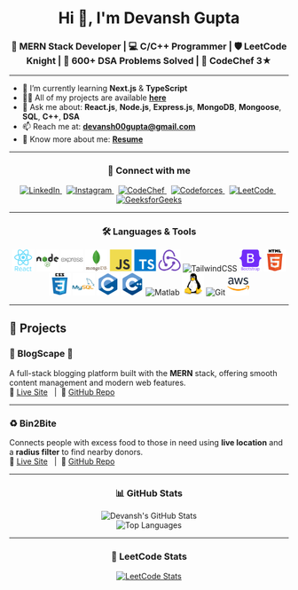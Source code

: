 <h1 align="center">Hi 👋, I'm Devansh Gupta</h1>
<h3 align="center">🚀 MERN Stack Developer | 💻 C/C++ Programmer | 🛡️ LeetCode Knight | 🔢 600+ DSA Problems Solved | 🍲 CodeChef 3★</h3>

---

- 🌱 I’m currently learning **Next.js** & **TypeScript**
- 👨‍💻 All of my projects are available [**here**](https://portfolio-lilac-ten-82.vercel.app)
- 💬 Ask me about: **React.js**, **Node.js**, **Express.js**, **MongoDB**, **Mongoose**, **SQL**, **C++**, **DSA**
- 📫 Reach me at: **devansh00gupta@gmail.com**
- 📄 Know more about me: [**Resume**](https://drive.google.com/file/d/1I8Xfl5KNAOHzb900Xu74o-xhJkVoWDhR/view)

---

<h3 align="center">🔗 Connect with me</h3>
<p align="center">
  <a href="https://linkedin.com/in/devansh-gupta-236bb7257" target="_blank">
    <img src="https://img.shields.io/badge/LinkedIn-blue?logo=linkedin&logoColor=white" alt="LinkedIn" />
  </a>
  &nbsp;
  <a href="https://instagram.com/dg_0802" target="_blank">
    <img src="https://img.shields.io/badge/Instagram-E4405F?logo=instagram&logoColor=white" alt="Instagram" />
  </a>
  &nbsp;
  <a href="https://www.codechef.com/users/devansh758gupt" target="_blank">
    <img src="https://img.shields.io/badge/CodeChef-5B4638?logo=codechef&logoColor=white" alt="CodeChef" />
  </a>
  &nbsp;
  <a href="https://codeforces.com/profile/devansh_08" target="_blank">
    <img src="https://img.shields.io/badge/Codeforces-1F8ACB?logo=codeforces&logoColor=white" alt="Codeforces" />
  </a>
  &nbsp;
  <a href="https://www.leetcode.com/devansh00gupta" target="_blank">
    <img src="https://img.shields.io/badge/LeetCode-FFA116?logo=leetcode&logoColor=black" alt="LeetCode" />
  </a>
  &nbsp;
  <a href="https://auth.geeksforgeeks.org/user/devansh0ij17/profile" target="_blank">
    <img src="https://img.shields.io/badge/GeeksforGeeks-2F8D46?logo=geeksforgeeks&logoColor=white" alt="GeeksforGeeks" />
  </a>
</p>

---

<h3 align="center">🛠️ Languages & Tools</h3>
<p align="center">
  <img src="https://raw.githubusercontent.com/devicons/devicon/master/icons/react/react-original-wordmark.svg" alt="React" width="40" />
  <img src="https://raw.githubusercontent.com/devicons/devicon/master/icons/nodejs/nodejs-original-wordmark.svg" alt="Node.js" width="40" />
  <img src="https://raw.githubusercontent.com/devicons/devicon/master/icons/express/express-original-wordmark.svg" alt="Express" width="40" />
  <img src="https://raw.githubusercontent.com/devicons/devicon/master/icons/mongodb/mongodb-original-wordmark.svg" alt="MongoDB" width="40" />
  <img src="https://raw.githubusercontent.com/devicons/devicon/master/icons/javascript/javascript-original.svg" alt="JavaScript" width="40" />
  <img src="https://raw.githubusercontent.com/devicons/devicon/master/icons/typescript/typescript-original.svg" alt="TypeScript" width="40" />
  <img src="https://raw.githubusercontent.com/devicons/devicon/master/icons/redux/redux-original.svg" alt="Redux" width="40" />
  <img src="https://www.vectorlogo.zone/logos/tailwindcss/tailwindcss-icon.svg" alt="TailwindCSS" width="40" />
  <img src="https://raw.githubusercontent.com/devicons/devicon/master/icons/bootstrap/bootstrap-plain-wordmark.svg" alt="Bootstrap" width="40" />
  <img src="https://raw.githubusercontent.com/devicons/devicon/master/icons/html5/html5-original-wordmark.svg" alt="HTML" width="40" />
  <img src="https://raw.githubusercontent.com/devicons/devicon/master/icons/css3/css3-original-wordmark.svg" alt="CSS" width="40" />
  <img src="https://raw.githubusercontent.com/devicons/devicon/master/icons/mysql/mysql-original-wordmark.svg" alt="MySQL" width="40" />
  <img src="https://raw.githubusercontent.com/devicons/devicon/master/icons/c/c-original.svg" alt="C" width="40" />
  <img src="https://raw.githubusercontent.com/devicons/devicon/master/icons/cplusplus/cplusplus-original.svg" alt="C++" width="40" />
  <img src="https://upload.wikimedia.org/wikipedia/commons/2/21/Matlab_Logo.png" alt="Matlab" width="40" />
  <img src="https://raw.githubusercontent.com/devicons/devicon/master/icons/linux/linux-original.svg" alt="Linux" width="40" />
  <img src="https://www.vectorlogo.zone/logos/git-scm/git-scm-icon.svg" alt="Git" width="40" />
  <img src="https://raw.githubusercontent.com/devicons/devicon/master/icons/amazonwebservices/amazonwebservices-original-wordmark.svg" alt="AWS" width="40" />
</p>

---

## 🚀 Projects

### 📘 BlogScape 📝  
A full-stack blogging platform built with the **MERN** stack, offering smooth content management and modern web features.  
🔗 [Live Site](https://blog-space-blond.vercel.app/) &nbsp;&nbsp;|&nbsp;&nbsp;📂 [GitHub Repo](https://github.com/devanshgupta08/BlogScape)

---

### ♻️ Bin2Bite  
Connects people with excess food to those in need using **live location** and a **radius filter** to find nearby donors.  
🔗 [Live Site](https://hungry-three.vercel.app/) &nbsp;&nbsp;|&nbsp;&nbsp;📂 [GitHub Repo](https://github.com/devanshgupta08/Hungry)

---

<h3 align="center">📊 GitHub Stats</h3>
<p align="center">
  <img src="https://github-readme-stats.vercel.app/api?username=devanshgupta08&show_icons=true&locale=en" alt="Devansh's GitHub Stats" />
  <br />
  <img src="https://github-readme-stats.vercel.app/api/top-langs?username=devanshgupta08&show_icons=true&locale=en&layout=compact" alt="Top Languages" />
</p>

---

<h3 align="center">🧠 LeetCode Stats</h3>
<p align="center">
  <a href="https://leetcard.jacoblin.cool/devansh00gupta?theme=unicorn&extension=contest">
    <img src="https://leetcard.jacoblin.cool/devansh00gupta?theme=dark&extension=contest" alt="LeetCode Stats" />
  </a>
</p>
